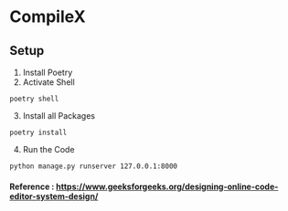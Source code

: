 # CompileX

## Setup
1. Install Poetry 
2. Activate Shell
```shell
poetry shell
```
3. Install all Packages
```shell
poetry install
```
4. Run the Code
```shell
python manage.py runserver 127.0.0.1:8000
```

#### Reference : https://www.geeksforgeeks.org/designing-online-code-editor-system-design/